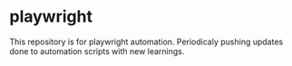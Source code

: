 # playwright
This repository is for playwright automation. 
Periodicaly pushing updates done to automation scripts with new learnings.
